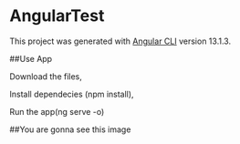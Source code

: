 # AngularTest

This project was generated with [Angular CLI](https://github.com/angular/angular-cli) version 13.1.3.

##Use App

Download the files,

Install dependecies (npm install),

Run the app(ng serve -o)

##You are gonna see this image



